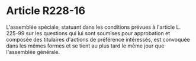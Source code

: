 # Article R228-16

L'assemblée spéciale, statuant dans les conditions prévues à l'article L. 225-99 sur les questions qui lui sont soumises pour approbation et composée des titulaires d'actions de préférence intéressés, est convoquée dans les mêmes formes et se tient au plus tard le même jour que l'assemblée générale.
